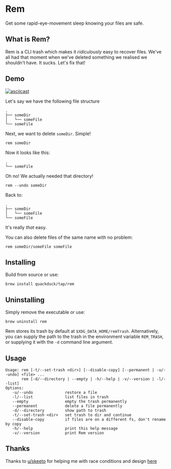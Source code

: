 # Rem

Get some rapid-eye-movement sleep knowing your files are safe.

## What is Rem?

Rem is a CLI trash which makes it _ridiculously_ easy to recover files. We've all had that moment when we've deleted something we realised we shouldn't have. It sucks. Let's fix that!

## Demo

[![asciicast](https://asciinema.org/a/390479.svg)](https://asciinema.org/a/390479?speed=2)

Let's say we have the following file structure
```text
.
├── someDir
│   └── someFile
└── someFile
```

Next, we want to delete `someDir`. Simple!

```shell
rem someDir
```

Now it looks like this:
```text
.
└── someFile
```
Oh no! We actually needed that directory!
```shell
rem --undo someDir
```
Back to:
```text
.
├── someDir
│   └── someFile
└── someFile
```
It's really _that_ easy.

You can also delete files of the same name with no problem:
```shell
rem someDir/someFile someFile
```

## Installing
Build from source or use:
```shell
brew install quackduck/tap/rem
```
## Uninstalling
Simply remove the executable or use:
```shell
brew uninstall rem
```

Rem stores its trash by default at `$XDG_DATA_HOME/remTrash`. Alternatively, you can supply the path to the trash in the environment variable `REM_TRASH`, or supplying it with the `-d` command line argument.

## Usage

```text
Usage: rem [-t/--set-trash <dir>] [--disable-copy] [--permanent | -u/--undo] <file> ...
       rem [-d/--directory | --empty | -h/--help | -v/--version | -l/--list]
Options:
   -u/--undo              restore a file
   -l/--list              list files in trash
   --empty                empty the trash permanently
   --permanent            delete a file permanently
   -d/--directory         show path to trash
   -t/--set-trash <dir>   set trash to dir and continue
   --disable-copy         if files are on a different fs, don't rename by copy
   -h/--help              print this help message
   -v/--version           print Rem version
```

## Thanks

Thanks to [u/skeeto](https://www.reddit.com/user/skeeto/) for helping me with race conditions and design [here](https://www.reddit.com/r/golang/comments/lixr6k/rem_the_trash_cli_that_makes_it_ridiculously_easy/gn7z86z?utm_source=share&utm_medium=web2x&context=3)



